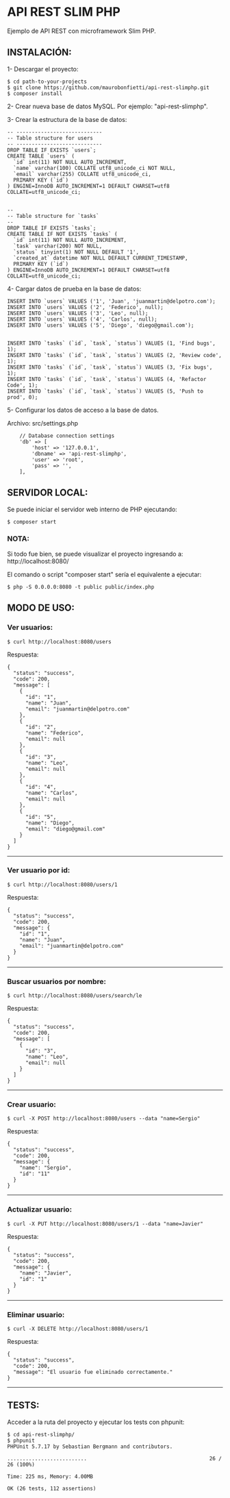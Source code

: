 # API REST SLIM PHP

Ejemplo de API REST con microframework Slim PHP.


## INSTALACIÓN:

1- Descargar el proyecto:
```
$ cd path-to-your-projects
$ git clone https://github.com/maurobonfietti/api-rest-slimphp.git
$ composer install
```


2- Crear nueva base de datos MySQL. Por ejemplo: "api-rest-slimphp".


3- Crear la estructura de la base de datos:
```
-- ----------------------------
-- Table structure for users
-- ----------------------------
DROP TABLE IF EXISTS `users`;
CREATE TABLE `users` (
  `id` int(11) NOT NULL AUTO_INCREMENT,
  `name` varchar(100) COLLATE utf8_unicode_ci NOT NULL,
  `email` varchar(255) COLLATE utf8_unicode_ci,
  PRIMARY KEY (`id`)
) ENGINE=InnoDB AUTO_INCREMENT=1 DEFAULT CHARSET=utf8 COLLATE=utf8_unicode_ci;


--
-- Table structure for `tasks`
--
DROP TABLE IF EXISTS `tasks`;
CREATE TABLE IF NOT EXISTS `tasks` (
  `id` int(11) NOT NULL AUTO_INCREMENT,
  `task` varchar(200) NOT NULL,
  `status` tinyint(1) NOT NULL DEFAULT '1',
  `created_at` datetime NOT NULL DEFAULT CURRENT_TIMESTAMP,
  PRIMARY KEY (`id`)
) ENGINE=InnoDB AUTO_INCREMENT=1 DEFAULT CHARSET=utf8 COLLATE=utf8_unicode_ci;
```


4- Cargar datos de prueba en la base de datos:
```
INSERT INTO `users` VALUES ('1', 'Juan', 'juanmartin@delpotro.com');
INSERT INTO `users` VALUES ('2', 'Federico', null);
INSERT INTO `users` VALUES ('3', 'Leo', null);
INSERT INTO `users` VALUES ('4', 'Carlos', null);
INSERT INTO `users` VALUES ('5', 'Diego', 'diego@gmail.com');


INSERT INTO `tasks` (`id`, `task`, `status`) VALUES (1, 'Find bugs', 1);
INSERT INTO `tasks` (`id`, `task`, `status`) VALUES (2, 'Review code', 1);
INSERT INTO `tasks` (`id`, `task`, `status`) VALUES (3, 'Fix bugs', 1);
INSERT INTO `tasks` (`id`, `task`, `status`) VALUES (4, 'Refactor Code', 1);
INSERT INTO `tasks` (`id`, `task`, `status`) VALUES (5, 'Push to prod', 0);
```


5- Configurar los datos de acceso a la base de datos.

Archivo: src/settings.php
```
    // Database connection settings
    'db' => [
        'host' => '127.0.0.1',
        'dbname' => 'api-rest-slimphp',
        'user' => 'root',
        'pass' => '',
    ],
```


## SERVIDOR LOCAL:

Se puede iniciar el servidor web interno de PHP ejecutando:
```
$ composer start
```


### NOTA:

Si todo fue bien, se puede visualizar el proyecto ingresando a: http://localhost:8080/

El comando o script "composer start" sería el equivalente a ejecutar:
```
$ php -S 0.0.0.0:8080 -t public public/index.php
```


## MODO DE USO:

### Ver usuarios:
```
$ curl http://localhost:8080/users
```

Respuesta:
```
{
  "status": "success",
  "code": 200,
  "message": [
    {
      "id": "1",
      "name": "Juan",
      "email": "juanmartin@delpotro.com"
    },
    {
      "id": "2",
      "name": "Federico",
      "email": null
    },
    {
      "id": "3",
      "name": "Leo",
      "email": null
    },
    {
      "id": "4",
      "name": "Carlos",
      "email": null
    },
    {
      "id": "5",
      "name": "Diego",
      "email": "diego@gmail.com"
    }
  ]
}
```
***


### Ver usuario por id:
```
$ curl http://localhost:8080/users/1
```

Respuesta:
```
{
  "status": "success",
  "code": 200,
  "message": {
    "id": "1",
    "name": "Juan",
    "email": "juanmartin@delpotro.com"
  }
}
```
***


### Buscar usuarios por nombre:
```
$ curl http://localhost:8080/users/search/le
```

Respuesta:
```
{
  "status": "success",
  "code": 200,
  "message": [
    {
      "id": "3",
      "name": "Leo",
      "email": null
    }
  ]
}
```
***


### Crear usuario:
```
$ curl -X POST http://localhost:8080/users --data "name=Sergio"
```

Respuesta:
```
{
  "status": "success",
  "code": 200,
  "message": {
    "name": "Sergio",
    "id": "11"
  }
}
```
***


### Actualizar usuario:
```
$ curl -X PUT http://localhost:8080/users/1 --data "name=Javier"
```

Respuesta:
```
{
  "status": "success",
  "code": 200,
  "message": {
    "name": "Javier",
    "id": "1"
  }
}
```
***


### Eliminar usuario:
```
$ curl -X DELETE http://localhost:8080/users/1
```

Respuesta:
```
{
  "status": "success",
  "code": 200,
  "message": "El usuario fue eliminado correctamente."
}
```
***


## TESTS:

Acceder a la ruta del proyecto y ejecutar los tests con phpunit:
```
$ cd api-rest-slimphp/
$ phpunit
PHPUnit 5.7.17 by Sebastian Bergmann and contributors.

..........................                                        26 / 26 (100%)

Time: 225 ms, Memory: 4.00MB

OK (26 tests, 112 assertions)
```
